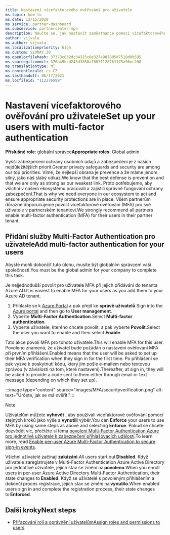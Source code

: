```yaml
---
title: Nastavení vícefaktorového ověřování pro uživatele
ms.topic: how-to
ms.date: 12/15/2020
ms.service: partner-dashboard
ms.subservice: partnercenter-mpn
description: Naučte se, jak nastavit zaměstnance pomocí vícefaktorového ověřování.
author: vijvala
ms.author: vijvala
ms.localizationpriority: high
ms.custom: SEOMAY.20
ms.openlocfilehash: 37373c032dc34315c0e3274987805d7518d0b595
ms.sourcegitcommit: 376a49bcd245d3358a78871128761175a96ec200
ms.translationtype: MT
ms.contentlocale: cs-CZ
ms.lasthandoff: 06/17/2021
ms.locfileid: "112276599"
---
```

# <a name="set-up-your-users-with-multi-factor-authentication"></a><span data-ttu-id="8e99e-103">Nastavení vícefaktorového ověřování pro uživatele</span><span class="sxs-lookup"><span data-stu-id="8e99e-103">Set up your users with multi-factor authentication</span></span>

<span data-ttu-id="8e99e-104">**Příslušné role**: globální správce</span><span class="sxs-lookup"><span data-stu-id="8e99e-104">**Appropriate roles**: Global admin</span></span>

<span data-ttu-id="8e99e-105">Vyšší zabezpečení ochrany osobních údajů a zabezpečení je z našich nejdůležitějších priorit.</span><span class="sxs-lookup"><span data-stu-id="8e99e-105">Greater privacy safeguards and security are among our top priorities.</span></span> <span data-ttu-id="8e99e-106">Víme, že nejlepší obrana je prevence a že máme jenom silný, jako náš slabý odkaz.</span><span class="sxs-lookup"><span data-stu-id="8e99e-106">We know that the best defense is prevention and that we are only as strong as our weakest link.</span></span> <span data-ttu-id="8e99e-107">Proto potřebujeme, aby všichni v našem ekosystému pracovali a zajistili správné fungování ochrany zabezpečení.</span><span class="sxs-lookup"><span data-stu-id="8e99e-107">That is why we need everyone in our ecosystem to act and ensure appropriate security protections are in place.</span></span> <span data-ttu-id="8e99e-108">Všem partnerům důrazně doporučujeme povolit vícefaktorové ověřování (MFA) pro své uživatele v partnerském tenantovi.</span><span class="sxs-lookup"><span data-stu-id="8e99e-108">We strongly recommend all partners enable multi-factor authentication (MFA) for their users in their partner tenant.</span></span> 

## <a name="add-multi-factor-authentication-for-your-users"></a><span data-ttu-id="8e99e-109">Přidání služby Multi-Factor Authentication pro uživatele</span><span class="sxs-lookup"><span data-stu-id="8e99e-109">Add multi-factor authentication for your users</span></span>

<span data-ttu-id="8e99e-110">Abyste mohli dokončit tuto úlohu, musíte být globálním správcem vaší společnosti.</span><span class="sxs-lookup"><span data-stu-id="8e99e-110">You must be the global admin for your company to complete this task.</span></span>

<span data-ttu-id="8e99e-111">Je nejjednodušší povolit pro uživatele MFA při jejich přidávání do tenanta Azure AD.</span><span class="sxs-lookup"><span data-stu-id="8e99e-111">It is easiest to enable MFA for your users as you add them to your Azure AD tenant.</span></span>

1. <span data-ttu-id="8e99e-112">Přihlaste se k [Azure Portal](https://portal.azure.com) a pak přejít ke **správě uživatelů**.</span><span class="sxs-lookup"><span data-stu-id="8e99e-112">Sign into the [Azure portal](https://portal.azure.com) and then go to **User management**.</span></span>
1. <span data-ttu-id="8e99e-113">Vyberte **Multi-Factor Authentication**.</span><span class="sxs-lookup"><span data-stu-id="8e99e-113">Select **Multi-factor authentication**.</span></span>
1. <span data-ttu-id="8e99e-114">Vyberte uživatele, kterého chcete povolit, a pak vyberte **Povolit**.</span><span class="sxs-lookup"><span data-stu-id="8e99e-114">Select the user you want to enable and then select **Enable**.</span></span>

<span data-ttu-id="8e99e-115">Tato akce povolí MFA pro tohoto uživatele.</span><span class="sxs-lookup"><span data-stu-id="8e99e-115">This will enable MFA for this user.</span></span> <span data-ttu-id="8e99e-116">Povoleno znamená, že uživatel bude požádán o nastavení ověřování MFA při prvním přihlášení.</span><span class="sxs-lookup"><span data-stu-id="8e99e-116">Enabled means that the user will be asked to set up their MFA verification when they sign in for the first time.</span></span> <span data-ttu-id="8e99e-117">Po přihlášení se pak vyzve k poskytnutí kódu, který jim pošle e-mailem nebo textovou zprávou (v závislosti na tom, které nastavení).</span><span class="sxs-lookup"><span data-stu-id="8e99e-117">Thereafter, at sign in, they will be asked to provide a code sent to them either through email or text message (depending on which they set up).</span></span>  

:::image type="content" source="images/MFA/securityverification.png" alt-text="Určete, jak se má ověřit.":::

>[!NOTE]
><span data-ttu-id="8e99e-119">Uživatelům můžete **vyhovět** , aby používali vícefaktorové ověřování pomocí stejných kroků jako výše a **vynutili** výběr.</span><span class="sxs-lookup"><span data-stu-id="8e99e-119">You can **Enforce** your users to use MFA by using same steps as above and selecting **Enforce**.</span></span> <span data-ttu-id="8e99e-120">Pokud se chcete dozvědět víc, přečtěte si téma [povolení Multi-Factor Authentication Azure pro jednotlivé uživatele k zabezpečení přihlašovacích událostí](/azure/active-directory/authentication/howto-mfa-userstates).</span><span class="sxs-lookup"><span data-stu-id="8e99e-120">To learn more, read [Enable per-user Azure Multi-Factor Authentication to secure sign-in events](/azure/active-directory/authentication/howto-mfa-userstates).</span></span> 

<span data-ttu-id="8e99e-121">Všichni uživatelé začínají **zakázáni**.</span><span class="sxs-lookup"><span data-stu-id="8e99e-121">All users start out **Disabled**.</span></span> <span data-ttu-id="8e99e-122">Když uživatele zaregistrujete v Multi-Factor Authentication Azure Active Directory pro jednotlivé uživatele, jejich stav se změní na **povoleno**.</span><span class="sxs-lookup"><span data-stu-id="8e99e-122">When you enroll users in per-user Azure Active Directory Multi-Factor Authentication, their state changes to **Enabled**.</span></span> <span data-ttu-id="8e99e-123">Když se uživatelé s povoleným přihlášením a dokončí proces registrace, jejich stav se změní na **vynutilo**.</span><span class="sxs-lookup"><span data-stu-id="8e99e-123">When enabled users sign in and complete the registration process, their state changes to **Enforced**.</span></span> 

## <a name="next-steps"></a><span data-ttu-id="8e99e-124">Další kroky</span><span class="sxs-lookup"><span data-stu-id="8e99e-124">Next steps</span></span>

- [<span data-ttu-id="8e99e-125">Přiřazování rolí a oprávnění uživatelům</span><span class="sxs-lookup"><span data-stu-id="8e99e-125">Assign roles and permissions to users</span></span>](permissions-overview.md)